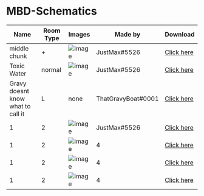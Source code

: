 # MBD-Schematics
| Name | Room Type | Images | Made by | Download |
| ---- | --------- | ------ | ------- | -------- |
| middle chunk | + | ![image](https://github.com/Zero5G/MBD-Schematics/blob/main/Screenshots/JustMax/JustMax-type=+.png?raw=true) | JustMax#5526 | [Click here](https://github.com/Zero5G/MBD-Schematics/blob/main/Schematics/JustMax/middle2.schem?raw=true) |
| Toxic Water | normal | ![image](https://github.com/Zero5G/MBD-Schematics/blob/main/Screenshots/JustMax/toxicwater.png?raw=true) | JustMax#5526 | [Click here](https://github.com/Zero5G/MBD-Schematics/blob/main/Schematics/JustMax/toxic_water.schem?raw=true) |
| Gravy doesnt know what to call it | L | none | ThatGravyBoat#0001 | [Click here](https://github.com/Zero5G/MBD-Schematics/blob/main/Schematics/ThatGravyBoat/1-1corner_caged_chest.schem?raw=true) |
| 1 | 2 | ![image](https://github.com/Zero5G/MBD-Schematics/blob/main/Screenshots/JustMax/prison.png?raw=true) | JustMax#5526 | [Click here](https://github.com/Zero5G/MBD-Schematics/blob/main/Schematics/JustMax/prison.schem?raw=true) |
| 1 | 2 | ![image]() | 4 | [Click here]() |
| 1 | 2 | ![image]() | 4 | [Click here]() |
| 1 | 2 | ![image]() | 4 | [Click here]() |